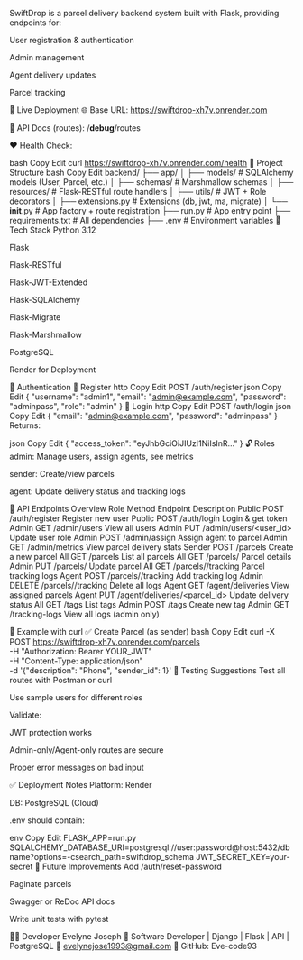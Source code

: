 
SwiftDrop is a parcel delivery backend system built with Flask, providing endpoints for:

User registration & authentication

Admin management

Agent delivery updates

Parcel tracking

🚀 Live Deployment
🌐 Base URL: https://swiftdrop-xh7v.onrender.com

📜 API Docs (routes): /__debug__/routes

❤️ Health Check:

bash
Copy
Edit
curl https://swiftdrop-xh7v.onrender.com/health
📁 Project Structure
bash
Copy
Edit
backend/
├── app/
│   ├── models/           # SQLAlchemy models (User, Parcel, etc.)
│   ├── schemas/          # Marshmallow schemas
│   ├── resources/        # Flask-RESTful route handlers
│   ├── utils/            # JWT + Role decorators
│   ├── extensions.py     # Extensions (db, jwt, ma, migrate)
│   └── __init__.py       # App factory + route registration
├── run.py                # App entry point
├── requirements.txt      # All dependencies
├── .env                  # Environment variables
🧰 Tech Stack
Python 3.12

Flask

Flask-RESTful

Flask-JWT-Extended

Flask-SQLAlchemy

Flask-Migrate

Flask-Marshmallow

PostgreSQL

Render for Deployment

🔐 Authentication
🔸 Register
http
Copy
Edit
POST /auth/register
json
Copy
Edit
{
  "username": "admin1",
  "email": "admin@example.com",
  "password": "adminpass",
  "role": "admin"
}
🔸 Login
http
Copy
Edit
POST /auth/login
json
Copy
Edit
{
  "email": "admin@example.com",
  "password": "adminpass"
}
Returns:

json
Copy
Edit
{
  "access_token": "eyJhbGciOiJIUzI1NiIsInR..."
}
🔓 Roles
admin: Manage users, assign agents, see metrics

sender: Create/view parcels

agent: Update delivery status and tracking logs

🔀 API Endpoints Overview
Role	Method	Endpoint	Description
Public	POST	/auth/register	Register new user
Public	POST	/auth/login	Login & get token
Admin	GET	/admin/users	View all users
Admin	PUT	/admin/users/<user_id>	Update user role
Admin	POST	/admin/assign	Assign agent to parcel
Admin	GET	/admin/metrics	View parcel delivery stats
Sender	POST	/parcels	Create a new parcel
All	GET	/parcels	List all parcels
All	GET	/parcels/<id>	Parcel details
Admin	PUT	/parcels/<id>	Update parcel
All	GET	/parcels/<id>/tracking	Parcel tracking logs
Agent	POST	/parcels/<id>/tracking	Add tracking log
Admin	DELETE	/parcels/<id>/tracking	Delete all logs
Agent	GET	/agent/deliveries	View assigned parcels
Agent	PUT	/agent/deliveries/<parcel_id>	Update delivery status
All	GET	/tags	List tags
Admin	POST	/tags	Create new tag
Admin	GET	/tracking-logs	View all logs (admin only)

🔧 Example with curl
✅ Create Parcel (as sender)
bash
Copy
Edit
curl -X POST https://swiftdrop-xh7v.onrender.com/parcels \
  -H "Authorization: Bearer YOUR_JWT" \
  -H "Content-Type: application/json" \
  -d '{"description": "Phone", "sender_id": 1}'
🧪 Testing Suggestions
Test all routes with Postman or curl

Use sample users for different roles

Validate:

JWT protection works

Admin-only/Agent-only routes are secure

Proper error messages on bad input

✅ Deployment Notes
Platform: Render

DB: PostgreSQL (Cloud)

.env should contain:

env
Copy
Edit
FLASK_APP=run.py
SQLALCHEMY_DATABASE_URI=postgresql://user:password@host:5432/dbname?options=-csearch_path=swiftdrop_schema
JWT_SECRET_KEY=your-secret
📌 Future Improvements
Add /auth/reset-password

Paginate parcels

Swagger or ReDoc API docs

Write unit tests with pytest

👨‍💻 Developer
Evelyne Joseph
🚀 Software Developer | Django | Flask | API | PostgreSQL
📧 evelynejose1993@gmail.com
🔗 GitHub: Eve-code93